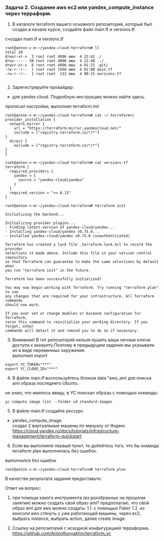 ### Задача 2. Создание aws ec2 или yandex_compute_instance через терраформ.  


1) В каталоге terraform вашего основного репозитория, который был создан в начале курсе, создайте файл main.tf и versions.tf.  

счоздал main.tf и versions.tf
```
root@anton-v-m:~/yandex-cloud-terraform# ll
total 20
drwxr-xr-x  3 root root 4096 июн  4 22:42 ./
drwx------ 30 root root 4096 июн  4 22:40 ../
drwxr-xr-x  8 root root 4096 июн  4 01:31 .git/
-rw-r--r--  1 root root 1560 июн  4 01:08 main.tf
-rw-r--r--  1 root root  131 июн  4 00:15 versions.tf


```

2. Зарегистрируйте провайдер:

- для yandex.cloud. Подробную инструкцию можно найти здесь.  

прописал настройки, выполнил terraform init
```
root@anton-v-m:~/yandex-cloud-terraform# cat ~/.terraformrc
provider_installation {
  network_mirror {
    url = "https://terraform-mirror.yandexcloud.net/"
    include = ["registry.terraform.io/*/*"]
}
  direct {
    exclude = ["registry.terraform.io/*/*"]
}
}

```

```
root@anton-v-m:~/yandex-cloud-terraform# cat versions.tf 
terraform {
  required_providers {
    yandex = {
      source = "yandex-cloud/yandex"
    }
  }
  required_version = ">= 0.13"
}

```

```
root@anton-v-m:~/yandex-cloud-terraform# terraform init

Initializing the backend...

Initializing provider plugins...
- Finding latest version of yandex-cloud/yandex...
- Installing yandex-cloud/yandex v0.75.0...
- Installed yandex-cloud/yandex v0.75.0 (unauthenticated)

Terraform has created a lock file .terraform.lock.hcl to record the provider
selections it made above. Include this file in your version control repository
so that Terraform can guarantee to make the same selections by default when
you run "terraform init" in the future.

Terraform has been successfully initialized!

You may now begin working with Terraform. Try running "terraform plan" to see
any changes that are required for your infrastructure. All Terraform commands
should now work.

If you ever set or change modules or backend configuration for Terraform,
rerun this command to reinitialize your working directory. If you forget, other
commands will detect it and remind you to do so if necessary.

```

3) Внимание! В гит репозиторий нельзя пушить ваши личные ключи доступа к аккаунту.Поэтому в предыдущем задании мы указывали их в виде переменных окружения.  
выполнил export 

```
export YC_TOKEN="***"
export YC_CLOUD_ID="***"
```

4. В файле main.tf воспользуйтесь блоком data "aws_ami для поиска ami образа последнего Ubuntu. 

не знаю, что имелось ввиду, в YC поискал образы с помощью команды:
```
yc compute image list --folder-id standard-images
```

5) В файле main.tf создайте рессурс
- yandex_compute_image.  
создал 2 виртуальные машины по мануалу от Яндекс
https://cloud.yandex.ru/docs/tutorials/infrastructure-management/terraform-quickstart


6. Если вы выполнили первый пункт, то добейтесь того, что бы команда terraform plan выполнялась без ошибок.

выполнился без ошибок
```
root@anton-v-m:~/yandex-cloud-terraform# terraform plan
```



В качестве результата задания предоставьте:  

Ответ на вопрос: 
1. при помощи какого инструмента (из разобранных на прошлом занятии) можно создать свой образ ami?
предполагаю, что свой образ ami для aws можно создать:
1.1. с помощью Paker
1.2. из консоли aws стянуть с уже работающей машины, через ec2, выбрать instance, выбрать action, далее create image.

3. Ссылку на репозиторий с исходной конфигурацией терраформа.  
https://github.com/AntonKonyakhin/terraform_yc

